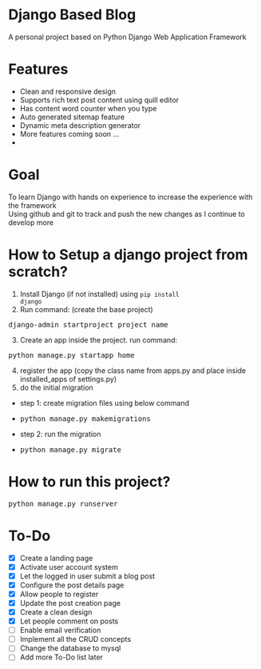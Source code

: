 # Django Based Blog
A personal project based on Python Django Web Application Framework
# Features
* Clean and responsive design
* Supports rich text post content using quill editor
* Has content word counter when you type
* Auto generated sitemap feature
* Dynamic meta description generator
* More features coming soon ...
* 
# Goal
To learn Django with hands on experience to increase the experience with the framework<br>
Using github and git to track and push the new changes as I continue to develop more

# How to Setup a django project from scratch?
1. Install Django (if not installed) using <code>pip install django</code>
2. Run command: (create the base project)
<pre>django-admin startproject project_name</pre>
3. Create an app inside the project.
run command:
<pre>python manage.py startapp home</pre>
4. register the app (copy the class name from apps.py and place inside installed_apps of settings.py)
5. do the initial migration<br>
- step 1: create migration files using below command
- <pre>python manage.py makemigrations</pre>
- step 2: run the migration
- <pre>python manage.py migrate</pre>

# How to run this project?
<pre>python manage.py runserver</pre>

# To-Do
- [x] Create a landing page
- [x] Activate user account system
- [x] Let the logged in user submit a blog post
- [x] Configure the post details page
- [x] Allow people to register
- [x] Update the post creation page
- [x] Create a clean design
- [x] Let people comment on posts
- [ ] Enable email verification
- [ ] Implement all the CRUD concepts
- [ ] Change the database to mysql
- [ ] Add more To-Do list later
